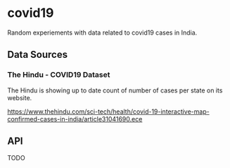 # covid19

Random experiements with data related to covid19 cases in India.

## Data Sources

### The Hindu - COVID19 Dataset

The Hindu is showing up to date count of number of cases per state on its website.

https://www.thehindu.com/sci-tech/health/covid-19-interactive-map-confirmed-cases-in-india/article31041690.ece

## API

TODO